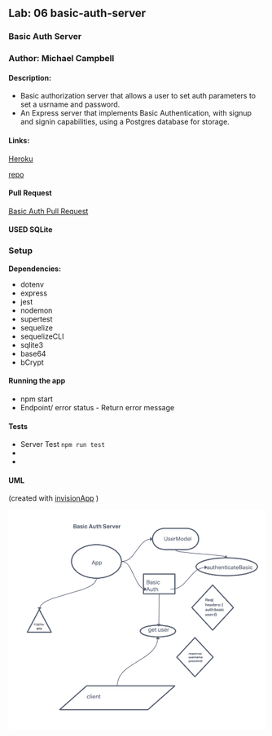 ## Lab: 06  basic-auth-server

### Basic Auth Server

### Author: Michael Campbell

#### Description: 
- Basic authorization server that allows a user to set auth parameters to set a usrname and password.
-  An Express server that implements Basic Authentication, with signup and signin capabilities, using a Postgres database for storage.  

#### Links:
[Heroku]()

[repo](https://github.com/MichaelCampbell-on3001/basic-auth)

#### Pull Request
[Basic Auth Pull Request](https://github.com/MichaelCampbell-on3001/basic-auth/pull/1)

#### USED SQLite

### Setup
**Dependencies:**
- dotenv
- express
- jest
- nodemon
- supertest
- sequelize
- sequelizeCLI
- sqlite3
- base64
- bCrypt


#### Running the app
- npm start
- Endpoint/ error status
      - Return error message

#### Tests
- Server Test `npm run test`
- 
- 

#### UML
(created with [invisionApp](https://invisionapp.com/) )

![UML](labclass6UML.PNG)



